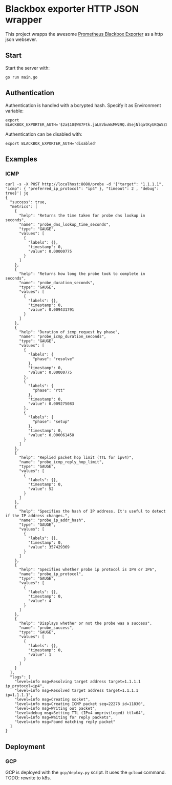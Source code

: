 # Blackbox exporter HTTP JSON wrapper

This project wrapps the awesome [Prometheus Blackbox Exporter](https://github.com/prometheus/blackbox_exporter) as a http json websever.

## Start

Start the server with:

```
go run main.go
```

## Authentication

Authentication is handled with a bcrypted hash. Specify it as Environment variable:

```
export BLACKBOX_EXPORTER_AUTH='$2a$10$W87Ftk.jaLEVbuWsMWz9Q.dSejNlqatKyUKQu5ZLNB8Ny3ZmHfDiW'
```

Authentication can be disabled with:
```
export BLACKBOX_EXPORTER_AUTH='disabled'
```


## Examples

### ICMP

```
curl -s -X POST http://localhost:8080/probe -d '{"target": "1.1.1.1", "icmp": { "preferred_ip_protocol": "ip4" }, "timeout": 2 , "debug": true}'| jq
{
  "success": true,
  "metrics": [
    {
      "help": "Returns the time taken for probe dns lookup in seconds",
      "name": "probe_dns_lookup_time_seconds",
      "type": "GAUGE",
      "values": [
        {
          "labels": {},
          "timestamp": 0,
          "value": 0.00000775
        }
      ]
    },
    {
      "help": "Returns how long the probe took to complete in seconds",
      "name": "probe_duration_seconds",
      "type": "GAUGE",
      "values": [
        {
          "labels": {},
          "timestamp": 0,
          "value": 0.009431791
        }
      ]
    },
    {
      "help": "Duration of icmp request by phase",
      "name": "probe_icmp_duration_seconds",
      "type": "GAUGE",
      "values": [
        {
          "labels": {
            "phase": "resolve"
          },
          "timestamp": 0,
          "value": 0.00000775
        },
        {
          "labels": {
            "phase": "rtt"
          },
          "timestamp": 0,
          "value": 0.009275083
        },
        {
          "labels": {
            "phase": "setup"
          },
          "timestamp": 0,
          "value": 0.000061458
        }
      ]
    },
    {
      "help": "Replied packet hop limit (TTL for ipv4)",
      "name": "probe_icmp_reply_hop_limit",
      "type": "GAUGE",
      "values": [
        {
          "labels": {},
          "timestamp": 0,
          "value": 52
        }
      ]
    },
    {
      "help": "Specifies the hash of IP address. It's useful to detect if the IP address changes.",
      "name": "probe_ip_addr_hash",
      "type": "GAUGE",
      "values": [
        {
          "labels": {},
          "timestamp": 0,
          "value": 357429369
        }
      ]
    },
    {
      "help": "Specifies whether probe ip protocol is IP4 or IP6",
      "name": "probe_ip_protocol",
      "type": "GAUGE",
      "values": [
        {
          "labels": {},
          "timestamp": 0,
          "value": 4
        }
      ]
    },
    {
      "help": "Displays whether or not the probe was a success",
      "name": "probe_success",
      "type": "GAUGE",
      "values": [
        {
          "labels": {},
          "timestamp": 0,
          "value": 1
        }
      ]
    }
  ],
  "logs": [
    "level=info msg=Resolving target address target=1.1.1.1 ip_protocol=ip4",
    "level=info msg=Resolved target address target=1.1.1.1 ip=1.1.1.1",
    "level=info msg=Creating socket",
    "level=info msg=Creating ICMP packet seq=22278 id=11830",
    "level=info msg=Writing out packet",
    "level=debug msg=Setting TTL (IPv4 unprivileged) ttl=64",
    "level=info msg=Waiting for reply packets",
    "level=info msg=Found matching reply packet"
  ]
}
```

## Deployment

### GCP

GCP is deployed with the `gcp/deploy.py` script. It uses the `gcloud` command. TODO: rewrite to k8s.
